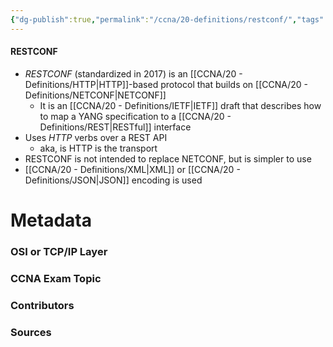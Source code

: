 ```yaml
---
{"dg-publish":true,"permalink":"/ccna/20-definitions/restconf/","tags":["defs_ccna"],"created":"2023-11-04T12:45:23.000-07:00","updated":"2023-11-07T13:05:41.440-08:00"}
---
```


#### RESTCONF
- *RESTCONF* (standardized in 2017) is an [[CCNA/20 - Definitions/HTTP\|HTTP]]-based protocol that builds on [[CCNA/20 - Definitions/NETCONF\|NETCONF]]
	- It is an [[CCNA/20 - Definitions/IETF\|IETF]] draft that describes how to map a YANG specification to a [[CCNA/20 - Definitions/REST\|RESTful]] interface
- Uses *HTTP* verbs over a REST API
	- aka, is HTTP is the transport
- RESTCONF is not intended to replace NETCONF, but is simpler to use
- [[CCNA/20 - Definitions/XML\|XML]] or [[CCNA/20 - Definitions/JSON\|JSON]] encoding is used


# Metadata
### OSI or TCP/IP Layer

### CCNA Exam Topic

### Contributors

### Sources
